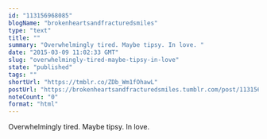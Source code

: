 ```yaml
---
id: "113156968085"
blogName: "brokenheartsandfracturedsmiles"
type: "text"
title: ""
summary: "Overwhelmingly tired. Maybe tipsy. In love. "
date: "2015-03-09 11:02:33 GMT"
slug: "overwhelmingly-tired-maybe-tipsy-in-love"
state: "published"
tags: ""
shortUrl: "https://tmblr.co/ZDb_Wm1fOhawL"
postUrl: "https://brokenheartsandfracturedsmiles.tumblr.com/post/113156968085/overwhelmingly-tired-maybe-tipsy-in-love"
noteCount: "0"
format: "html"
---
```


Overwhelmingly tired. Maybe tipsy. In love.